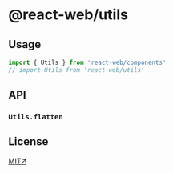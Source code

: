 
# @react-web/utils


## Usage

```js
import { Utils } from 'react-web/components'
// import Utils from 'react-web/utils'
```

## API

### `Utils.flatten`


## License
[MIT↗](../../LICENSE)